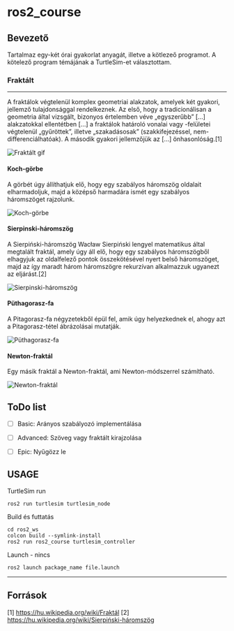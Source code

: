 # ros2_course

## Bevezető
Tartalmaz egy-két órai gyakorlat anyagát, illetve a kötlezeő programot. A kötelező program témájának a TurtleSim-et választottam.

### Fraktált
---
A fraktálok végtelenül komplex geometriai alakzatok, amelyek két gyakori, jellemző tulajdonsággal rendelkeznek. Az első, hogy a tradicionálisan a geometria által vizsgált, bizonyos értelemben véve „egyszerűbb” [...] alakzatokkal ellentétben [...] a fraktálok határoló vonalai vagy -felületei végtelenül „gyűröttek”, illetve „szakadásosak” (szakkifejezéssel, nem-differenciálhatóak). A második gyakori jellemzőjük az [...] önhasonlóság.[1]

![Fraktált gif](https://media1.giphy.com/media/M4ofIAGWCSlIk/giphy.gif)

#### Koch-görbe
A görbét úgy állíthatjuk elő, hogy egy szabályos háromszög oldalait elharmadoljuk, majd a középső harmadára ismét egy szabályos háromszöget rajzolunk.

![Koch-görbe](https://upload.wikimedia.org/wikipedia/commons/f/fd/Von_Koch_curve.gif)


#### Sierpinski-háromszög
A Sierpiński-háromszög Wacław Sierpiński lengyel matematikus által megtalált fraktál, amely úgy áll elő, hogy egy szabályos háromszögből elhagyjuk az oldalfelező pontok összekötésével nyert belső háromszöget, majd az így maradt három háromszögre rekurzívan alkalmazzuk ugyanezt az eljárást.[2]

![Sierpinski-háromszög](https://upload.wikimedia.org/wikipedia/commons/2/27/SierpinskiTriangle-ani-0-7.gif)

#### Püthagorasz-fa
A Pitagorasz-fa négyzetekből épül fel, amik úgy helyezkednek el, ahogy azt a Pitagorasz-tétel ábrázolásai mutatják.

![Püthagorasz-fa](https://upload.wikimedia.org/wikipedia/commons/a/a2/PythagorasTree.png)

#### Newton-fraktál
Egy másik fraktál a Newton-fraktál, ami Newton-módszerrel számítható.

![Newton-fraktál](https://upload.wikimedia.org/wikipedia/commons/9/9a/Newtroot_1_0_0_m1.png)



## ToDo list
- [ ] Basic: Arányos szabályozó implementálása
- [ ] Advanced: Szöveg vagy fraktált kirajzolása
- [ ] Epic: Nyűgözz le



## USAGE

TurtleSim run
```
ros2 run turtlesim turtlesim_node
```
Build és futtatás
```
cd ros2_ws
colcon build --symlink-install
ros2 run ros2_course turtlesim_controller
```



Launch - nincs
```
ros2 launch package_name file.launch
```


---
## Források
[1] https://hu.wikipedia.org/wiki/Fraktál
[2] https://hu.wikipedia.org/wiki/Sierpiński-háromszög
